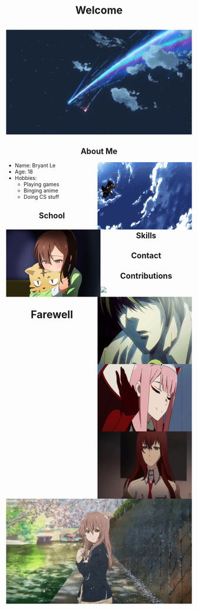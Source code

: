 <body>
  <h1 align="center">Welcome</h1>
  <br>
  <div align="center">
      <img src="/assets/yourname.gif" width="600" />
  </div>
  <h2 align="center">About Me</h2>
  <div>
    <img src="/assets/levi-beast.gif" align="right" width="256" height="182 "/>
    <ul>
      <li>Name: Bryant Le</li>
      <li>Age: 18</li>
      <li>Hobbies:
        <ul>
          <li>Playing games</li>
          <li>Binging anime</li> 
          <li>Doing CS stuff</li>
        </ul>
      </li>
    </ul>
  </div>
  <h2 align="center">School</h2>
  <div>
    <img src="/assets/pet.JPG" align="left" width="256" height="182"/>
  </div>
  <h2 align="center">Skills</h2>
  <div>
    <img src="/assets/deathnote.gif" align="right" width="256" height="182"/>
  </div>
  <h2 align="center">Contact</h2>
  <div>
    <img src="/assets/002.gif" align="right" width="256" height="182"/>
  </div>
  <h2 align="center">Contributions</h2>
  <div>
    <img src="/assets/steins-gate.gif" align="right" width="256" height="182"/>
    <div align="left">
      <a href="https://github.com/anuraghazra/github-readme-stats" target="_blank">
        <img  src="https://github-readme-stats.vercel.app/api?username=LeftAutomated&&show_icons=true&theme=radical"/>
      </a>
    </div>
  </div>
  <h1 align="center">Farewell</h1>
  <div align="center">
      <img src="/assets/shouko.gif" width="600" />
  </div>
<body>
